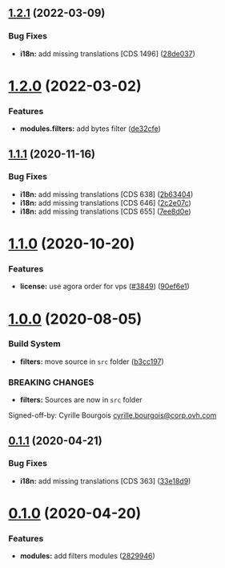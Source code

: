 ## [1.2.1](https://github.com/ovh/manager/compare/@ovh-ux/manager-filters@1.2.0...@ovh-ux/manager-filters@1.2.1) (2022-03-09)


### Bug Fixes

* **i18n:** add missing translations [CDS 1496] ([28de037](https://github.com/ovh/manager/commit/28de037cae6dd646f59f809c2f6515886f5aeb4b))



# [1.2.0](https://github.com/ovh/manager/compare/@ovh-ux/manager-filters@1.1.1...@ovh-ux/manager-filters@1.2.0) (2022-03-02)


### Features

* **modules.filters:** add bytes filter ([de32cfe](https://github.com/ovh/manager/commit/de32cfe97614af02a303ecdfd630f0de81adab4c))



## [1.1.1](https://github.com/ovh/manager/compare/@ovh-ux/manager-filters@1.1.0...@ovh-ux/manager-filters@1.1.1) (2020-11-16)


### Bug Fixes

* **i18n:** add missing translations [CDS 638] ([2b63404](https://github.com/ovh/manager/commit/2b6340470f11b3a5b019429abbbf3f94ba9c54b3))
* **i18n:** add missing translations [CDS 646] ([2c2e07c](https://github.com/ovh/manager/commit/2c2e07cef0d49428e4957d32cf780cd194e328cb))
* **i18n:** add missing translations [CDS 655] ([7ee8d0e](https://github.com/ovh/manager/commit/7ee8d0efc0007fecbe8274c46f537a516e41bb16))



# [1.1.0](https://github.com/ovh/manager/compare/@ovh-ux/manager-filters@1.0.0...@ovh-ux/manager-filters@1.1.0) (2020-10-20)


### Features

* **license:** use agora order for  vps ([#3849](https://github.com/ovh/manager/issues/3849)) ([90ef6e1](https://github.com/ovh/manager/commit/90ef6e1f258d7235b05169333d90e9422b14d45c))



# [1.0.0](https://github.com/ovh/manager/compare/@ovh-ux/manager-filters@0.1.1...@ovh-ux/manager-filters@1.0.0) (2020-08-05)


### Build System

* **filters:** move source in `src` folder ([b3cc197](https://github.com/ovh/manager/commit/b3cc1975d0d163ddc13c4fecb6451d38c4e54783))


### BREAKING CHANGES

* **filters:** Sources are now in `src` folder

Signed-off-by: Cyrille Bourgois <cyrille.bourgois@corp.ovh.com>



## [0.1.1](https://github.com/ovh/manager/compare/@ovh-ux/manager-filters@0.1.0...@ovh-ux/manager-filters@0.1.1) (2020-04-21)


### Bug Fixes

* **i18n:** add missing translations [CDS 363] ([33e18d9](https://github.com/ovh/manager/commit/33e18d9ca00a9428eaf70f76ea2adc92c32891d6))



# [0.1.0](https://github.com/ovh/manager/compare/@ovh-ux/manager-filters@0.0.0...@ovh-ux/manager-filters@0.1.0) (2020-04-20)


### Features

* **modules:** add filters modules ([2829946](https://github.com/ovh/manager/commit/282994622503964c766f310e7c8d1d60e65f4821))



